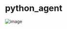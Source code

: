 # python_agent
![image](https://user-images.githubusercontent.com/114800813/219093166-fa6b12f3-a094-4546-badd-bb12cd85bede.png)
